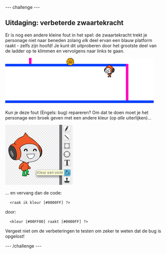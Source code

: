 --- challenge ---

## Uitdaging: verbeterde zwaartekracht

Er is nog een andere kleine fout in het spel: de zwaartekracht trekt je personage niet naar beneden zolang *elk* deel ervan een blauw platform raakt - zelfs zijn hoofd! Je kunt dit uitproberen door het grootste deel van de ladder op te klimmen en vervolgens naar links te gaan.

![screenshot](images/dodge-gravity-bug.png)

Kun je deze fout (Engels: bug) repareren? Om dat te doen moet je het personage een broek geven met een andere kleur (op *alle* uiterlijken)...

![screenshot](images/dodge-trousers.png)

... en vervang dan de code:

```blocks
  <raak ik kleur [#0000FF] ?>
```

door:

```blocks
  <kleur [#00FF00] raakt [#0000FF] ?>
```

Vergeet niet om de verbeteringen te testen om zeker te weten dat de bug is opgelost!

--- /challenge ---
